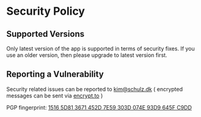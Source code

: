 # Security Policy

## Supported Versions

Only latest version of the app is supported in terms of security fixes. If you use an older version, then please upgrade to latest version first. 

## Reporting a Vulnerability

Security related issues can be reported to kim@schulz.dk ( encrypted messages can be sent via [encrypt.to](https://encrypt.to/0x074e93d9645fc9dd) )

PGP fingerprint: [1516 5D81 3671 452D 7E59 303D 074E 93D9 645F C9DD](https://pgpkeys.eu/pks/lookup?op=vindex&search=0x074e93d9645fc9dd&fingerprint=on)
